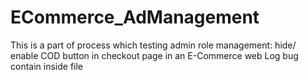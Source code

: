 # ECommerce_AdManagement
This is a part of process which testing admin role management: hide/ enable COD button in checkout page
in an E-Commerce web
Log bug contain inside file
